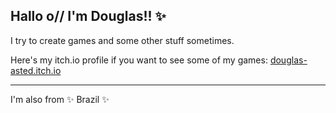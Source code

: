 ## Hallo o// I'm Douglas!! ✨

I try to create games and some other stuff sometimes.

Here's my itch.io profile if you want to see some of my games: [douglas-asted.itch.io](https://douglas-asted.itch.io)

<hr>

I'm also from ✨ Brazil ✨

<!--
**douglasasted/douglasasted** is a ✨ _special_ ✨ repository because its `README.md` (this file) appears on your GitHub profile.

Here are some ideas to get you started:

- 🔭 I’m currently working on ...
- 🌱 I’m currently learning ...
- 👯 I’m looking to collaborate on ...
- 🤔 I’m looking for help with ...
- 💬 Ask me about ...
- 📫 How to reach me: ...
- 😄 Pronouns: ...
- ⚡ Fun fact: ...
-->
